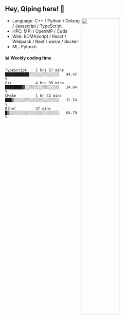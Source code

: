

## Hey, Qiping here! :wave:

[<img align="right" width="50%" src="https://github-readme-stats.vercel.app/api?username=ppppqp&theme=dark&show_icons=true">](https://metrics.lecoq.io/ppppqp?template=classic)



-   Language: C++ / Python / Golang / Javascript / TypeScript
-   HPC: MPI / OpenMP / Cuda
-   Web: ECMAScript / React / Webpack / Next / wasm / docker
-   ML: Pytorch



#### :bar_chart: Weekly coding time

<!--START_SECTION:waka-->

```text
TypeScript    5 hrs 57 mins   ███████████░░░░░░░░░░░░░░   44.47 %
C++           4 hrs 39 mins   ████████▓░░░░░░░░░░░░░░░░   34.84 %
CMake         1 hr 42 mins    ███▒░░░░░░░░░░░░░░░░░░░░░   12.74 %
Other         37 mins         █▒░░░░░░░░░░░░░░░░░░░░░░░   04.70 %
```

<!--END_SECTION:waka-->
